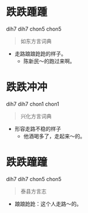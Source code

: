 # 跌跌踵踵
dih7 dih7 chon5 chon5
> 如东方言词典
- 走路踉踉跄跄的样子。
  - 陈新民～的跑过来啊。

# 跌跌冲冲
dih7 dih7 chon1 chon1
> 兴化方言词典
- 形容走路不稳的样子
  - 他酒喝多了，走起来～的。

# 跌跌蹱蹱
dih7 dih7 chon5 chon5
> 泰县方言志
- 踉踉跄跄：这个人走路～的。
